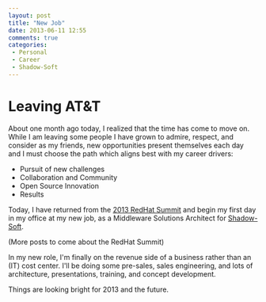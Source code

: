 ```yaml
---
layout: post
title: "New Job"
date: 2013-06-11 12:55
comments: true
categories: 
 - Personal
 - Career
 - Shadow-Soft
---
```


Leaving AT&amp;T
============

About one month ago today, I realized that the time has come to move on.
While I am leaving some people I have grown to admire, respect, and 
consider as my friends, new opportunities present themselves each day
and I must choose the path which aligns best with my career drivers:

* Pursuit of new challenges
* Collaboration and Community
* Open Source Innovation
* Results

Today, I have returned from the [2013 RedHat Summit](http://www.redhat.com/summit) 
and begin my first day in my office at my new job, as a Middleware 
Solutions Architect for [Shadow-Soft](http://www.shadow-soft.com).

(More posts to come about the RedHat Summit)

In my new role, I'm finally on the revenue side of a business rather
than an (IT) cost center.  I'll be doing some pre-sales, sales
engineering, and lots of architecture, presentations, training, and
concept development.

Things are looking bright for 2013 and the future. 

